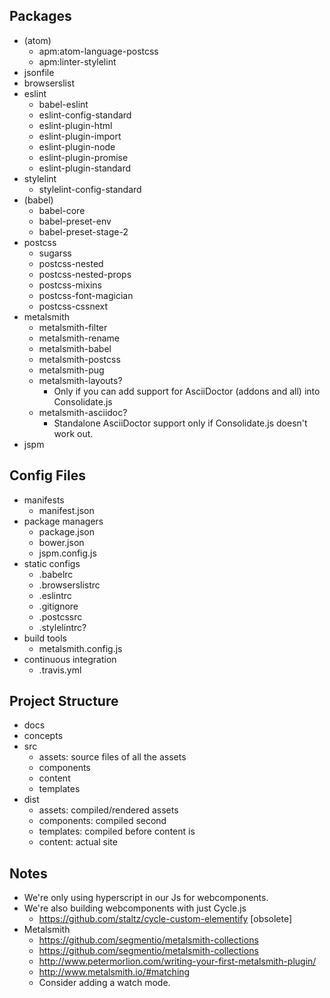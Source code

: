 ## Packages

- (atom)
  - apm:atom-language-postcss
  - apm:linter-stylelint
- jsonfile
- browserslist
- eslint
  - babel-eslint
  - eslint-config-standard
  - eslint-plugin-html
  - eslint-plugin-import
  - eslint-plugin-node
  - eslint-plugin-promise
  - eslint-plugin-standard
- stylelint
  - stylelint-config-standard
- (babel)
  - babel-core
  - babel-preset-env
  - babel-preset-stage-2
- postcss
  - sugarss
  - postcss-nested
  - postcss-nested-props
  - postcss-mixins
  - postcss-font-magician
  - postcss-cssnext
- metalsmith
  - metalsmith-filter
  - metalsmith-rename
  - metalsmith-babel
  - metalsmith-postcss
  - metalsmith-pug
  - metalsmith-layouts?
    - Only if you can add support for AsciiDoctor (addons and all) into Consolidate.js
  - metalsmith-asciidoc?
    - Standalone AsciiDoctor support only if Consolidate.js doesn't work out.
- jspm

## Config Files

- manifests
  - manifest.json
- package managers
  - package.json
  - bower.json
  - jspm.config.js
- static configs
  - .babelrc
  - .browserslistrc
  - .eslintrc
  - .gitignore
  - .postcssrc
  - .stylelintrc?
- build tools
  - metalsmith.config.js
- continuous integration
  - .travis.yml

## Project Structure

- docs
- concepts
- src
  - assets: source files of all the assets
  - components
  - content
  - templates
- dist
  - assets: compiled/rendered assets
  - components: compiled second
  - templates: compiled before content is
  - content: actual site

## Notes

- We're only using hyperscript in our Js for webcomponents.
- We're also building webcomponents with just Cycle.js
  - https://github.com/staltz/cycle-custom-elementify [obsolete]
- Metalsmith
  - https://github.com/segmentio/metalsmith-collections
  - https://github.com/segmentio/metalsmith-collections
  - http://www.petermorlion.com/writing-your-first-metalsmith-plugin/
  - http://www.metalsmith.io/#matching
  - Consider adding a watch mode.

